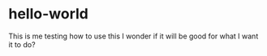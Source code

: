 # hello-world
This is me testing how to use this
I wonder if it will be good for what I want it to do?
